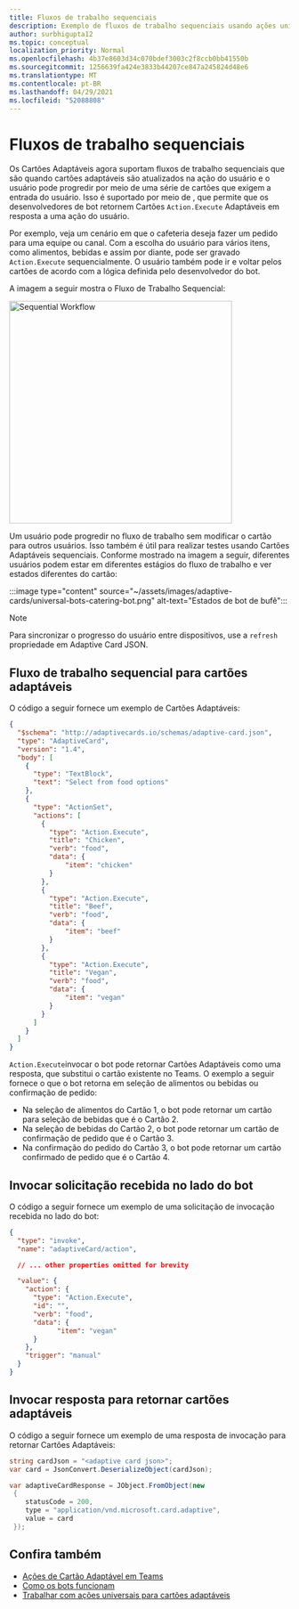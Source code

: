 ```yaml
---
title: Fluxos de trabalho sequenciais
description: Exemplo de fluxos de trabalho sequenciais usando ações universais
author: surbhigupta12
ms.topic: conceptual
localization_priority: Normal
ms.openlocfilehash: 4b37e8603d34c070bdef3003c2f8ccb0bb41550b
ms.sourcegitcommit: 1256639fa424e3833b44207ce847a245824d48e6
ms.translationtype: MT
ms.contentlocale: pt-BR
ms.lasthandoff: 04/29/2021
ms.locfileid: "52088808"
---
```

# <a name="sequential-workflows"></a>Fluxos de trabalho sequenciais

Os Cartões Adaptáveis agora suportam fluxos de trabalho sequenciais que são quando cartões adaptáveis são atualizados na ação do usuário e o usuário pode progredir por meio de uma série de cartões que exigem a entrada do usuário. Isso é suportado por meio de , que permite que os desenvolvedores de bot retornem Cartões `Action.Execute` Adaptáveis em resposta a uma ação do usuário.

Por exemplo, veja um cenário em que o cafeteria deseja fazer um pedido para uma equipe ou canal. Com a escolha do usuário para vários itens, como alimentos, bebidas e assim por diante, pode ser gravado `Action.Execute` sequencialmente. O usuário também pode ir e voltar pelos cartões de acordo com a lógica definida pelo desenvolvedor do bot. <br/>

A imagem a seguir mostra o Fluxo de Trabalho Sequencial:

<img src="~/assets/images/bots/sequentialWorkflow.gif" alt="Sequential Workflow" width="400"/>

Um usuário pode progredir no fluxo de trabalho sem modificar o cartão para outros usuários. Isso também é útil para realizar testes usando Cartões Adaptáveis sequenciais. Conforme mostrado na imagem a seguir, diferentes usuários podem estar em diferentes estágios do fluxo de trabalho e ver estados diferentes do cartão:

:::image type="content" source="~/assets/images/adaptive-cards/universal-bots-catering-bot.png" alt-text="Estados de bot de bufê":::

> [!NOTE]
> Para sincronizar o progresso do usuário entre dispositivos, use a `refresh` propriedade em Adaptive Card JSON.

## <a name="sequential-workflow-for-adaptive-cards"></a>Fluxo de trabalho sequencial para cartões adaptáveis

O código a seguir fornece um exemplo de Cartões Adaptáveis:

```JSON
{
  "$schema": "http://adaptivecards.io/schemas/adaptive-card.json",
  "type": "AdaptiveCard",
  "version": "1.4",
  "body": [
    {
      "type": "TextBlock",
      "text": "Select from food options"
    },
    { 
      "type": "ActionSet",
      "actions": [
        {
          "type": "Action.Execute",
          "title": "Chicken",
          "verb": "food",
          "data": {
              "item": "chicken"
          }
        },
        {
          "type": "Action.Execute",
          "title": "Beef",
          "verb": "food",
          "data": {
              "item": "beef"
          }
        },
        {
          "type": "Action.Execute",
          "title": "Vegan",
          "verb": "food",
          "data": {
              "item": "vegan"
          }
        }
      ]
    }
  ]
}
```

`Action.Execute`invocar o bot pode retornar Cartões Adaptáveis como uma resposta, que substitui o cartão existente no Teams.
O exemplo a seguir fornece o que o bot retorna em seleção de alimentos ou bebidas ou confirmação de pedido:

* Na seleção de alimentos do Cartão 1, o bot pode retornar um cartão para seleção de bebidas que é o Cartão 2.
* Na seleção de bebidas do Cartão 2, o bot pode retornar um cartão de confirmação de pedido que é o Cartão 3.
* Na confirmação do pedido do Cartão 3, o bot pode retornar um cartão confirmado de pedido que é o Cartão 4.

## <a name="invoke-request-received-on-bot-side"></a>Invocar solicitação recebida no lado do bot

O código a seguir fornece um exemplo de uma solicitação de invocação recebida no lado do bot:

```JSON
{ 
  "type": "invoke",
  "name": "adaptiveCard/action",

  // ... other properties omitted for brevity

  "value": { 
    "action": { 
      "type": "Action.Execute", 
      "id": "", 
      "verb": "food",
      "data": { 
            "item": "vegan"
      } 
    },
    "trigger": "manual" 
  }
}
```

## <a name="invoke-response-to-return-adaptive-cards"></a>Invocar resposta para retornar cartões adaptáveis

O código a seguir fornece um exemplo de uma resposta de invocação para retornar Cartões Adaptáveis:

```C#
string cardJson = "<adaptive card json>";
var card = JsonConvert.DeserializeObject(cardJson);

var adaptiveCardResponse = JObject.FromObject(new
 {
    statusCode = 200,
    type = "application/vnd.microsoft.card.adaptive",
    value = card
 });
```

## <a name="see-also"></a>Confira também

* [Ações de Cartão Adaptável em Teams](~/task-modules-and-cards/cards/cards-actions.md#adaptive-cards-actions)
* [Como os bots funcionam](/azure/bot-service/bot-builder-basics?view=azure-bot-service-4.0&preserve-view=true)
* [Trabalhar com ações universais para cartões adaptáveis](Work-with-universal-actions-for-adaptive-cards.md)
